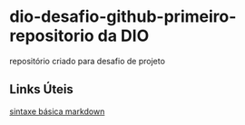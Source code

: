# dio-desafio-github-primeiro-repositorio da DIO
repositório criado para desafio de projeto
## Links Úteis
[sintaxe básica markdown](https://www.markdownguide.org/basic-syntax/)
